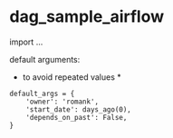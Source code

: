 # dag_sample_airflow

import ...  

default arguments:  
* to avoid repeated values *
```
default_args = {
    'owner': 'romank',
    'start_date': days_ago(0),
    'depends_on_past': False,
}
```
